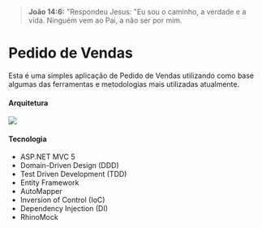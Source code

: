 > **João 14:6:** "Respondeu Jesus: "Eu sou o caminho, a verdade e a vida. Ninguém vem ao Pai, a não ser por mim.

# Pedido de Vendas

Esta é uma simples aplicação de Pedido de Vendas utilizando como base algumas das ferramentas e metodologias mais utilizadas atualmente.

#### Arquitetura
![](http://insidecode.com.br/apps/PedidoVendas/ddd_architecture.png)

#### Tecnologia

 - ASP.NET MVC 5
 - Domain-Driven Design (DDD)
 - Test Driven Development (TDD)
 - Entity Framework
 - AutoMapper
 - Inversion of Control (IoC)
 - Dependency Injection (DI)
 - RhinoMock

